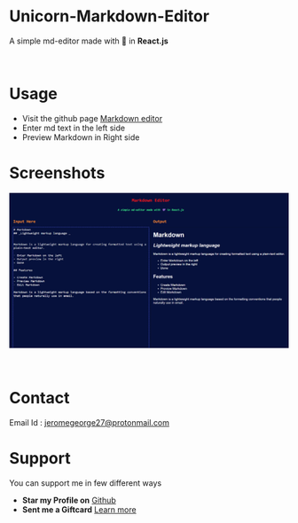 # Unicorn-Markdown-Editor
A simple md-editor made with 💜 in **React.js**

&nbsp;

# Usage
- Visit the github page [Markdown editor](https://dream-catcher45.github.io/Unicorn-Markdown-Editor/)
- Enter md text in the left side
- Preview Markdown in Right side
&nbsp;
# Screenshots
![image](img.png) 

&nbsp;

# Contact

Email Id : jeromegeorge27@protonmail.com

# Support

You can support me in few different ways
- **Star my Profile on** [Github](https://github.com/dream-catcher45)
- **Sent me a Giftcard** [Learn more](gcard.md)